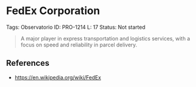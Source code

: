 # FedEx Corporation

Tags: Observatorio
ID: PRO-1214
L: 17
Status: Not started

> A major player in express transportation and logistics services, with a focus on speed and reliability in parcel delivery.
> 

## References

- https://en.wikipedia.org/wiki/FedEx